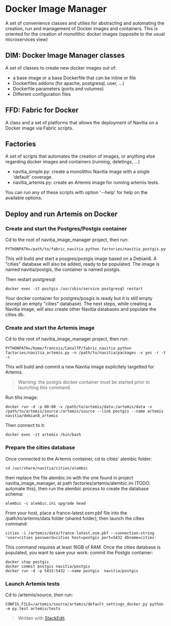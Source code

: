 

# Docker Image Manager

A set of convenience classes and utilies for abstracting
and automating the creation, run and management of Docker images and containers.
This is oriented for the creation of monolithic docker images (opposite to the usual
microservices view)


## DIM: Docker Image Manager classes

A set of classes to create new docker images out of:

 - a base image or a base Dockerfile that can be inline or file
 - Dockerfiles addons (for apache, postgresql, user, ...)
 - Dockerfile parameters (ports and volumes)
 - Different configuration files


## FFD: Fabric for Docker

A class and a set of platforms that allows the deployment of Navitia on
a Docker image via Fabric scripts.


## Factories

A set of scripts that automates the creation of images, or anything else
regarding docker images and containers (running, deletings, ...)

 - navitia_simple.py: create a monolithic Navitia image with a single 'default' coverage.
 - navitia_artemis.py: create an Artemis image for running artemis tests.

You can run any of these scripts with option '--help' for help on the available options.


## Deploy and run Artemis on Docker

### Create and start the Postgres/Postgis container

Cd to the root of navitia_image_manager project, then run:

    PYTHONPATH=/path/to/fabric_navitia python factories/navitia_postgis.py

This will build and start a posgres/postgis image based on a Debian8. A "cities" database will also be added, ready to be populated. The image is named navitia/postgis, the container is named postgis.

Then restart postgresql:

    docker exec -it postgis /usr/sbin/service postgresql restart

Your docker container for postgres/posgis is ready but it is still empty (except an empty "cities" database).
The next steps, while creating a Navitia image, will also create other Navitia databases and populate the cities db.

### Create and start the Artemis image

Cd to the root of navitia_image_manager project, then run:

    PYTHONPATH=/home/francois/CanalTP/fabric_navitia python factories/navitia_artemis.py -n /path/to/navitia/packages -v yes -r -t -c

This will build and commit a new Navitia image explicitely targetted for Artemis.
> Warning: the postgis docker container must be started prior to launching this command.

Run tihs image:

    docker run -d -p 80:80 -v /path/to/artemis/data:/artemis/data -v /path/to/artemis/source:/artemis/source --link postgis --name artemis navitia/debian8_artemis

Then connect to it:

    docker exec -it artemis /bin/bash

### Prepare the cities database

Once connected to the Artemis container, cd to cities' alembic folder:

    cd /usr/share/navitia/cities/alembic

then replace the file alembic.ini with the one found in project navitia_image_manager, at path factories/artemis/alembic.ini (TODO: automate this), then run the alembic process to create the database schema:

    alembic -c alembic.ini upgrade head

From your host, place a france-latest.osm.pbf file into the /path/to/artemis/data folder (shared folder), then launch the cities command:

    cities -i /artemis/data/france-latest.osm.pbf --connection-string 'user=cities password=cities host=postgis port=5432 dbname=cities'

This command requires at least 16GB of RAM. Once the cities database is populated, you want to save your work: commit the Postgis container:

    docker stop postgis
    docker commit postgis navitia/postgis
    docker run -d -p 5432:5432 --name postgis  navitia/postgis

### Launch Artemis tests

Cd to /artemis/source, then run:

    CONFIG_FILE=/artemis/source/artemis/default_settings_docker.py python -m py.test artemis/tests

> Written with [StackEdit](https://stackedit.io/).
